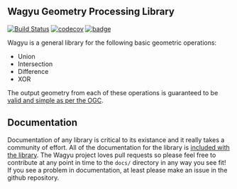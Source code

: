 ## Wagyu Geometry Processing Library

[![Build Status](https://travis-ci.com/mapbox/wagyu.svg?branch=master)](https://travis-ci.com/mapbox/wagyu)
[![codecov](https://codecov.io/gh/mapbox/wagyu/branch/master/graph/badge.svg)](https://codecov.io/gh/mapbox/wagyu)
[![badge](https://mapbox.s3.amazonaws.com/cpp-assets/hpp-skel-badge_blue.svg)](https://github.com/mapbox/hpp-skel)

Wagyu is a general library for the following basic geometric operations:

* Union
* Intersection
* Difference
* XOR

The output geometry from each of these operations is guaranteed to be [valid and simple as per the OGC](http://postgis.net/docs/using_postgis_dbmanagement.html#OGC_Validity).

## Documentation

Documentation of any library is critical to its existance and it really takes a community of effort. All of the documentation for the library is [included with the library](https://github.com/mapbox/wagyu/blob/master/docs/README.md). The Wagyu project loves pull requests so please feel free to contribute at any point in time to the `docs/` directory in any way you see fit! If you see a problem in documentation, at least please make an issue in the github repository. 
